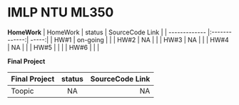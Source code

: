 # IMLP NTU ML350

__HomeWork__
| HomeWork        | status           | SourceCode Link  |
| ------------- |:-------------:| -----:|
| HW#1      | on-going      |     |
| HW#2      | NA            |     |
| HW#3      | NA            |     |
| HW#4      | NA            |     |
| HW#5      |               |     |
| HW#6      |               |     |

__Final Project__

| Final Project        | status           | SourceCode Link  |
| ------------- |:-------------:| -----:|
| Toopic      | NA      | NA |

